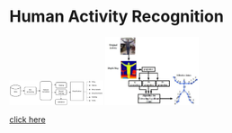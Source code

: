 # Human Activity Recognition

  <p float="left">
  <img src="HAR1.png" width="33%" height="70%"/>
  <img src="HAR2.jpg" width="33%" />
</p>

<a href="https://github.com/githubpusp/HAR/blob/ada795e34629a7bf0c6dba3bbb3e09f4e93614c4/HAR_final_code%20(1).ipynb"> click here </a>
